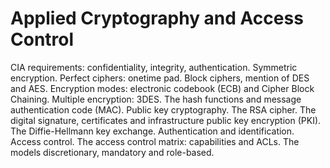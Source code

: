 # Applied Cryptography and Access Control
CIA requirements: confidentiality, integrity, authentication. Symmetric encryption. Perfect ciphers: onetime pad. Block ciphers, mention of DES and AES. Encryption modes: electronic codebook (ECB)
and Cipher Block Chaining. Multiple encryption: 3DES. The hash functions and message authentication code
(MAC). Public key cryptography. The RSA cipher. The digital signature, certificates and infrastructure
public key encryption (PKI). The Diffie-Hellmann key exchange. Authentication and identification.
Access control. The access control matrix: capabilities and ACLs. The models
discretionary, mandatory and role-based.
